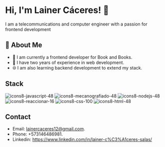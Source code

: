# Hi, I'm Lainer Cáceres! 👋

I am a telecommunications and computer engineer with a passion
for frontend development

## 🚀 About Me

- 🔭 I am currently a frontend developer for Book and Books. 
- 📝 I have two years of experience in web development.
- 🌐 I am also learning backend development to extend my stack.

## Stack
![icons8-javascript-48](https://github.com/Lainercaceres11/Lainercaceres11/assets/81586887/2b0d6b45-e585-47f8-88e6-9e260c9c90f7)
![icons8-mecanografiado-48](https://github.com/Lainercaceres11/Lainercaceres11/assets/81586887/d81bd516-a757-43fb-bcf8-2174b376c257)
![icons8-nodejs-48](https://github.com/Lainercaceres11/Lainercaceres11/assets/81586887/18c88759-fa2c-486b-b74c-77766336162e)
![icons8-reaccionar-16](https://github.com/Lainercaceres11/Lainercaceres11/assets/81586887/fdb35131-71ba-44f5-872e-5c6b90b67dce)
![icons8-css-100](https://github.com/Lainercaceres11/Lainercaceres11/assets/81586887/55db242d-19d2-4888-ae03-570922cc7771)
![icons8-html-48](https://github.com/Lainercaceres11/Lainercaceres11/assets/81586887/8e7ee10c-ac08-47be-85dc-2774e6615b1a)

## Contact

- Email: lainercaceres12@gmail.com.
- Phone: +573146486981.
- Linkedin: https://www.linkedin.com/in/lainer-c%C3%A1ceres-salas/

